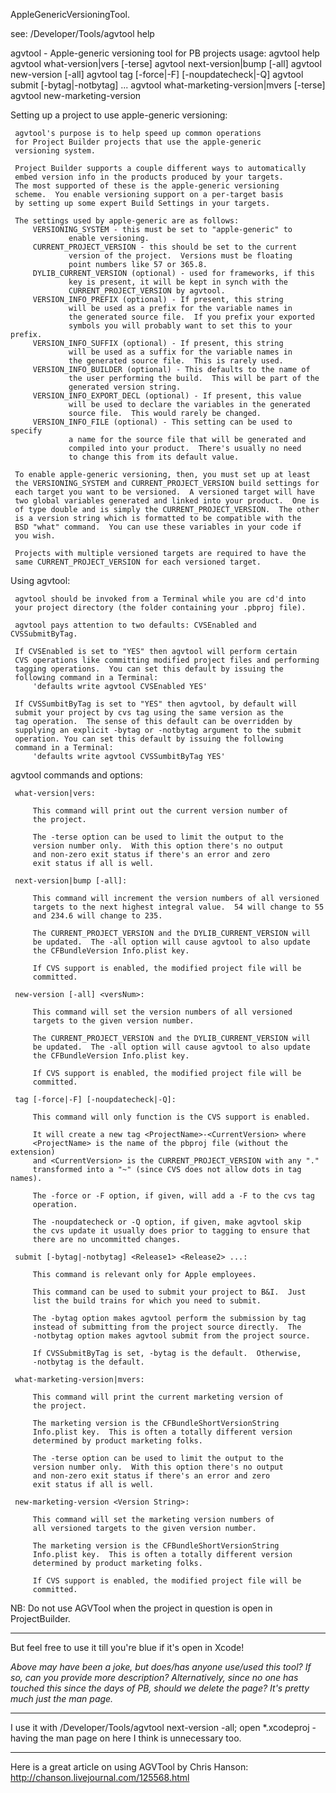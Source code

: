 AppleGenericVersioningTool.

see: /Developer/Tools/agvtool help

    
 agvtool - Apple-generic versioning tool for PB projects
   usage:
     agvtool help
     agvtool what-version|vers [-terse]
     agvtool next-version|bump [-all]
     agvtool new-version [-all] <versNum>
     agvtool tag [-force|-F] [-noupdatecheck|-Q]
     agvtool submit [-bytag|-notbytag] <Release1> <Release2> ...
     agvtool what-marketing-version|mvers [-terse]
     agvtool new-marketing-version <versString>
 
 Setting up a project to use apple-generic versioning:
 
     agvtool's purpose is to help speed up common operations
     for Project Builder projects that use the apple-generic
     versioning system.
 
     Project Builder supports a couple different ways to automatically
     embed version info in the products produced by your targets.
     The most supported of these is the apple-generic versioning
     scheme.  You enable versioning support on a per-target basis
     by setting up some expert Build Settings in your targets.
 
     The settings used by apple-generic are as follows:
         VERSIONING_SYSTEM - this must be set to "apple-generic" to
                 enable versioning.
         CURRENT_PROJECT_VERSION - this should be set to the current
                 version of the project.  Versions must be floating
                 point numbers like 57 or 365.8.
         DYLIB_CURRENT_VERSION (optional) - used for frameworks, if this
                 key is present, it will be kept in synch with the
                 CURRENT_PROJECT_VERSION by agvtool.
         VERSION_INFO_PREFIX (optional) - If present, this string
                 will be used as a prefix for the variable names in
                 the generated source file.  If you prefix your exported
                 symbols you will probably want to set this to your prefix.
         VERSION_INFO_SUFFIX (optional) - If present, this string
                 will be used as a suffix for the variable names in
                 the generated source file.  This is rarely used.
         VERSION_INFO_BUILDER (optional) - This defaults to the name of
                 the user performing the build.  This will be part of the
                 generated version string.
         VERSION_INFO_EXPORT_DECL (optional) - If present, this value
                 will be used to declare the variables in the generated
                 source file.  This would rarely be changed.
         VERSION_INFO_FILE (optional) - This setting can be used to specify
                 a name for the source file that will be generated and
                 compiled into your product.  There's usually no need 
                 to change this from its default value.
 
     To enable apple-generic versioning, then, you must set up at least
     the VERSIONING_SYSTEM and CURRENT_PROJECT_VERSION build settings for
     each target you want to be versioned.  A versioned target will have
     two global variables generated and linked into your product.  One is
     of type double and is simply the CURRENT_PROJECT_VERSION.  The other
     is a version string which is formatted to be compatible with the
     BSD "what" command.  You can use these variables in your code if
     you wish.
 
     Projects with multiple versioned targets are required to have the
     same CURRENT_PROJECT_VERSION for each versioned target.
 
 
 Using agvtool:
 
     agvtool should be invoked from a Terminal while you are cd'd into
     your project directory (the folder containing your .pbproj file).
 
     agvtool pays attention to two defaults: CVSEnabled and CVSSubmitByTag.
 
     If CVSEnabled is set to "YES" then agvtool will perform certain
     CVS operations like committing modified project files and performing
     tagging operations.  You can set this default by issuing the
     following command in a Terminal:
         'defaults write agvtool CVSEnabled YES'
 
     If CVSSumbitByTag is set to "YES" then agvtool, by default will
     submit your project by cvs tag using the same version as the
     tag operation.  The sense of this default can be overridden by 
     supplying an explicit -bytag or -notbytag argument to the submit 
     operation. You can set this default by issuing the following
     command in a Terminal:
         'defaults write agvtool CVSSumbitByTag YES'
 
 agvtool commands and options:
 
     what-version|vers:
 
         This command will print out the current version number of 
         the project.
 
         The -terse option can be used to limit the output to the 
         version number only.  With this option there's no output 
         and non-zero exit status if there's an error and zero 
         exit status if all is well.
 
     next-version|bump [-all]:
 
         This command will increment the version numbers of all versioned
         targets to the next highest integral value.  54 will change to 55
         and 234.6 will change to 235.
 
         The CURRENT_PROJECT_VERSION and the DYLIB_CURRENT_VERSION will
         be updated.  The -all option will cause agvtool to also update
         the CFBundleVersion Info.plist key.
 
         If CVS support is enabled, the modified project file will be 
         committed.
 
     new-version [-all] <versNum>:
 
         This command will set the version numbers of all versioned
         targets to the given version number.
 
         The CURRENT_PROJECT_VERSION and the DYLIB_CURRENT_VERSION will
         be updated.  The -all option will cause agvtool to also update
         the CFBundleVersion Info.plist key.
 
         If CVS support is enabled, the modified project file will be 
         committed.
 
     tag [-force|-F] [-noupdatecheck|-Q]:
 
         This command will only function is the CVS support is enabled.
 
         It will create a new tag <ProjectName>-<CurrentVersion> where
         <ProjectName> is the name of the pbproj file (without the extension)
         and <CurrentVersion> is the CURRENT_PROJECT_VERSION with any "." 
         transformed into a "~" (since CVS does not allow dots in tag names).
 
         The -force or -F option, if given, will add a -F to the cvs tag 
         operation.
 
         The -noupdatecheck or -Q option, if given, make agvtool skip 
         the cvs update it usually does prior to tagging to ensure that
         there are no uncommitted changes.
 
     submit [-bytag|-notbytag] <Release1> <Release2> ...:
 
         This command is relevant only for Apple employees.
 
         This command can be used to submit your project to B&I.  Just 
         list the build trains for which you need to submit.
 
         The -bytag option makes agvtool perform the submission by tag
         instead of submitting from the project source directly.  The 
         -notbytag option makes agvtool submit from the project source.
 
         If CVSSubmitByTag is set, -bytag is the default.  Otherwise,
         -notbytag is the default.
 
     what-marketing-version|mvers:
 
         This command will print the current marketing version of 
         the project.
 
         The marketing version is the CFBundleShortVersionString
         Info.plist key.  This is often a totally different version
         determined by product marketing folks.
 
         The -terse option can be used to limit the output to the 
         version number only.  With this option there's no output 
         and non-zero exit status if there's an error and zero 
         exit status if all is well.
 
     new-marketing-version <Version String>:
 
         This command will set the marketing version numbers of
         all versioned targets to the given version number.
 
         The marketing version is the CFBundleShortVersionString
         Info.plist key.  This is often a totally different version
         determined by product marketing folks.
 
         If CVS support is enabled, the modified project file will be 
         committed.


NB:  Do not use AGVTool when the project in question is open in ProjectBuilder.

----
But feel free to use it till you're blue if it's open in Xcode!

*Above may have been a joke, but does/has anyone use/used this tool? If so, can you provide more description? Alternatively, since no one has touched this since the days of PB, should we delete the page? It's pretty much just the man page.*

----

I use it with     /Developer/Tools/agvtool next-version -all; open *.xcodeproj - having the man page on here I think is unnecessary too.

----
Here is a great article on using AGVTool by Chris Hanson: http://chanson.livejournal.com/125568.html
